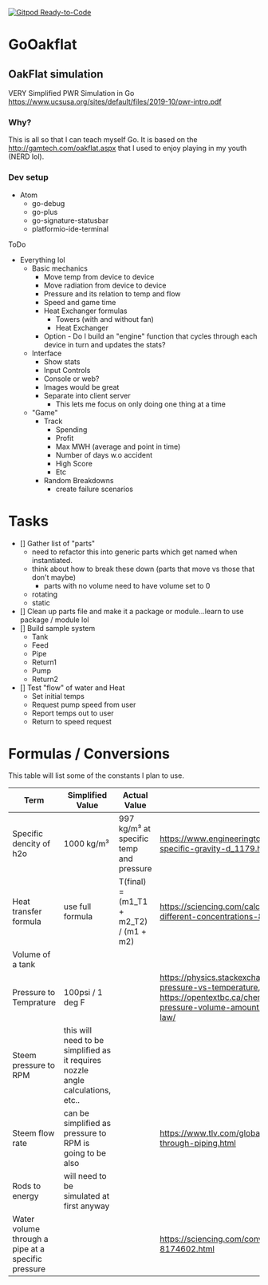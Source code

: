 [![Gitpod Ready-to-Code](https://img.shields.io/badge/Gitpod-Ready--to--Code-blue?logo=gitpod)](https://gitpod.io/#https://github.com/jalspach/reactor)

# GoOakflat
## OakFlat simulation
VERY Simplified PWR Simulation in Go
https://www.ucsusa.org/sites/default/files/2019-10/pwr-intro.pdf

### Why?
This is all so that I can teach myself Go. It is based on the http://gamtech.com/oakflat.aspx that I used to enjoy playing in my youth (NERD lol).

### Dev setup
* Atom
  * go-debug
  * go-plus
  * go-signature-statusbar
  * platformio-ide-terminal

ToDo
* Everything lol
    * Basic mechanics
      * Move temp from device to device
      * Move radiation from device to device
      * Pressure and its relation to temp and flow
      * Speed and game time
      * Heat Exchanger formulas
        * Towers (with and without fan)
        * Heat Exchanger
      * Option - Do I build an "engine" function that cycles through each device in turn and updates the stats?
    * Interface
      * Show stats
      * Input Controls
      * Console or web?
      * Images would be great
      * Separate into client  server
        * This lets me focus on only doing one thing at a time
    * "Game"
      * Track
        * Spending
        * Profit
        * Max MWH (average and point in time)
        * Number of days w.o accident
        * High Score
        * Etc
      * Random Breakdowns
        * create failure scenarios

# Tasks
- [] Gather list of "parts"
    * need to refactor this into generic parts which get named when instantiated.
    * think about how to break these down (parts that move vs those that don't maybe)
      * parts with no volume need to have volume set to 0
    * rotating
    * static
- [] Clean up parts file and make it a package or module...learn to use package / module lol
- [] Build sample system
    * Tank
    * Feed
    * Pipe
    * Return1
    * Pump
    * Return2
- [] Test "flow" of water and Heat
    * Set initial temps
    * Request pump speed from user
    * Report temps out to user
    * Return to speed request

# Formulas / Conversions
This table will list some of the constants I plan to use.

Term | Simplified Value | Actual Value | Source
----------|----------|----------|----------
Specific dencity of h2o | 1000 kg/m³| 997 kg/m³ at specific temp and pressure | https://www.engineeringtoolbox.com/water-temperature-specific-gravity-d_1179.html
Heat transfer formula | use full formula | T(final) = (m1_T1 + m2_T2) / (m1 + m2) | https://sciencing.com/calculate-concentration-solution-different-concentrations-8680786.html
Volume of a tank | | |
Pressure to Temprature | 100psi / 1 deg F | | https://physics.stackexchange.com/questions/363328/water-pressure-vs-temperature,  https://opentextbc.ca/chemistry/chapter/9-2-relating-pressure-volume-amount-and-temperature-the-ideal-gas-law/
Steem pressure to RPM | this will need to be simplified as it requires nozzle angle calculations, etc.. | |
Steem flow rate | can be simplified as pressure to RPM is going to be also | | https://www.tlv.com/global/US/calculator/steam-flow-rate-through-piping.html
Rods to energy | will need to be simulated at first anyway | |
Water volume through a pipe at a specific pressure | | | https://sciencing.com/convert-psi-gpm-water-8174602.html
